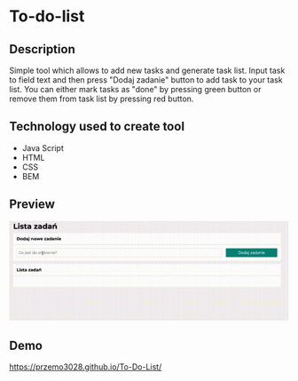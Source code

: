 # To-do-list

## Description
Simple tool which allows to add new tasks and generate task list.
Input task to field text and then press "Dodaj zadanie" button to add task to your task list.
You can either mark tasks as "done" by pressing green button or remove
them from task list by pressing red button.

## Technology used to create tool
 - Java Script
 - HTML
 - CSS
 - BEM

## Preview
![animated gif](https://github.com/Przemo3028/To-Do-List/blob/main/images/Gif.gif?raw=true)

## Demo
https://przemo3028.github.io/To-Do-List/
